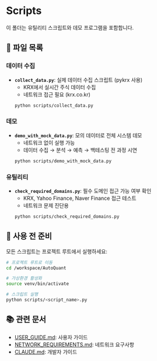 # Scripts

이 폴더는 유틸리티 스크립트와 데모 프로그램을 포함합니다.

## 📁 파일 목록

### 데이터 수집
- **`collect_data.py`**: 실제 데이터 수집 스크립트 (pykrx 사용)
  - KRX에서 실시간 주식 데이터 수집
  - 네트워크 접근 필요 (krx.co.kr)
  ```bash
  python scripts/collect_data.py
  ```

### 데모
- **`demo_with_mock_data.py`**: 모의 데이터로 전체 시스템 데모
  - 네트워크 없이 실행 가능
  - 데이터 수집 → 분석 → 예측 → 백테스팅 전 과정 시연
  ```bash
  python scripts/demo_with_mock_data.py
  ```

### 유틸리티
- **`check_required_domains.py`**: 필수 도메인 접근 가능 여부 확인
  - KRX, Yahoo Finance, Naver Finance 접근 테스트
  - 네트워크 문제 진단용
  ```bash
  python scripts/check_required_domains.py
  ```

## 🔧 사용 전 준비

모든 스크립트는 프로젝트 루트에서 실행하세요:

```bash
# 프로젝트 루트로 이동
cd /workspace/AutoQuant

# 가상환경 활성화
source venv/bin/activate

# 스크립트 실행
python scripts/<script_name>.py
```

## 📚 관련 문서

- [USER_GUIDE.md](../USER_GUIDE.md): 사용자 가이드
- [NETWORK_REQUIREMENTS.md](../NETWORK_REQUIREMENTS.md): 네트워크 요구사항
- [CLAUDE.md](../CLAUDE.md): 개발자 가이드
